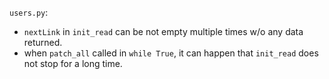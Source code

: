 `users.py`: 
 * `nextLink` in `init_read` can be not empty multiple times w/o any data returned. 
 * when `patch_all` called in `while True`, it can happen that `init_read` does not stop for a long time.
